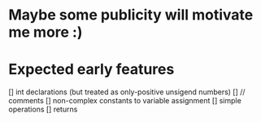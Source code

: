 # Maybe some publicity will motivate me more :)

# Expected early features
[] int declarations (but treated as only-positive unsigend numbers)
[] // comments 
[] non-complex constants to variable assignment
[] simple operations
[] returns

